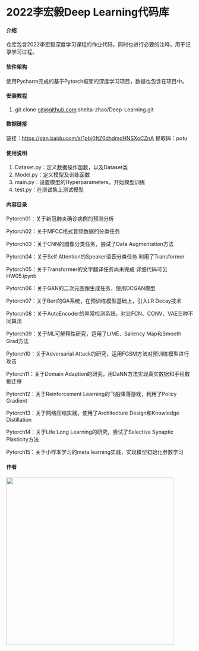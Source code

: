 # 2022李宏毅Deep Learning代码库

#### 介绍
仓库包含2022李宏毅深度学习课程的作业代码，同时也进行必要的注释，用于记录学习过程。



#### 软件架构
使用Pycharm完成的基于Pytorch框架的深度学习项目，数据也包含在项目中。


#### 安装教程

1.  git clone git@github.com:shelta-zhao/Deep-Learning.git

#### 数据链接

链接：https://pan.baidu.com/s/1pbj0ftZ6dhdmdHNSXoCZnA 
提取码：potu 

#### 使用说明

1.  Dataset.py：定义数据操作函数，以及Dataset类
2.  Model.py：定义模型及训练函数
3.  main.py：设置模型的Hyperparameters，开始模型训练
4.  test.py：在测试集上测试模型

#### 内容目录

Pytorch01：关于新冠肺炎确诊病例的预测分析

Pytorch02：关于MFCC格式音频数据的分类任务

Pytorch03：关于CNN的图像分类任务，尝试了Data Augmentation方法

Pytorch04：关于Self Attention的Speaker语音分类任务 利用了Transformer

Pytorch05：关于Transformer的文字翻译任务尚未完成 详细代码可见HW05.ipynb

Pytorch06：关于GAN的二次元图像生成任务，使用DCGAN模型

Pytorch07：关于Bert的QA系统，在预训练模型基础上，引入LR Decay技术

Pytorch08：关于AutoEncoder的异常检测系统，对比FCN、CONV、VAE三种不同算法

Pytorch09：关于ML可解释性研究，运用了LIME、Saliency Map和Smooth Grad方法

Pytorch10：关于Adversarial Attack的研究，运用FGSM方法对预训练模型进行攻击

Pytorch11：关于Domain Adaption的研究，用DaNN方法实现真实数据和手绘数据迁移

Pytorch12：关于Reinforcement Learning的飞船降落游戏，利用了Policy Gradient

Pytorch13：关于网络压缩实践，使用了Architecture Design和Knowledge Distillation

Pytorch14：关于Life Long Learning的研究，尝试了Selective Synaptic Plasticity方法

Pytorch15：关于小样本学习的meta learning实践，实现模型初始化参数学习


#### 作者

<img src="https://gitee.com/Super_XIAOTANG/Deep-Learning/raw/master/IMG/%E8%B5%B5%E5%B0%8F%E6%A3%A0@Super_XIAOTANG.jpg" width=450 height=450 />



